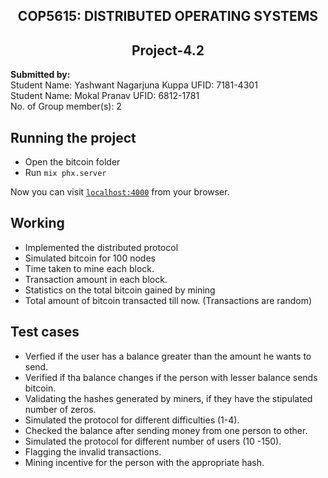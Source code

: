 <h2 align = "center">  COP5615:    DISTRIBUTED OPERATING SYSTEMS </h2>
<h2 align = "center" > Project-4.2 </h2>

<p> <b>Submitted by: </b> <br/>
Student Name: Yashwant Nagarjuna Kuppa UFID: 7181-4301 <br/>
Student Name: Mokal Pranav UFID: 6812-1781<br/>
No. of Group member(s): 2 <br/> </p>


## Running the project

* Open the bitcoin folder
* Run `mix phx.server`

Now you can visit [`localhost:4000`](http://localhost:4000) from your browser.

<!-- Ready to run /in production? Please [check our deployment guides](https://hexdocs.pm/phoenix -->

## Working

* Implemented the distributed protocol
* Simulated bitcoin for 100 nodes
* Time taken to mine each block.
* Transaction amount in each block.
* Statistics on the total bitcoin gained by mining
* Total amount of bitcoin transacted till now. (Transactions are random)

## Test cases

* Verfied if the user has a balance greater than the amount he wants to send.
* Verified if tha balance changes if the person with lesser balance sends bitcoin.
* Validating the hashes generated by miners, if they have the stipulated number of zeros.
* Simulated the protocol for different difficulties (1-4).
* Checked the balance after sending money from one person to other.
* Simulated the protocol for different number of users (10 -150).
* Flagging the invalid transactions.
* Mining incentive for the person with the appropriate hash.


